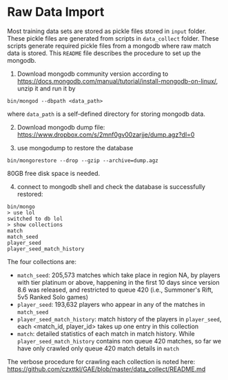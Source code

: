 # Raw Data Import

Most training data sets are stored as pickle files stored in `input` folder. 
These pickle files are generated from scripts in `data_collect` folder. 
These scripts generate required pickle files from a mongodb where raw match data is stored.
This `README` file describes the procedure to set up the mongodb.

1. Download mongodb community version according to https://docs.mongodb.com/manual/tutorial/install-mongodb-on-linux/, 
unzip it and run it by 
```
bin/mongod --dbpath <data_path>
```
where `data_path` is a self-defined directory for storing mongodb data.

2. Download mongodb dump file: https://www.dropbox.com/s/2mnf0gv00zarjje/dump.agz?dl=0 

3. use mongodump to restore the database
```
bin/mongorestore --drop --gzip --archive=dump.agz
```
80GB free disk space is needed.

4. connect to mongodb shell and check the database is successfully restored:
```
bin/mongo
> use lol
switched to db lol
> show collections
match
match_seed
player_seed
player_seed_match_history
```

The four collections are:
* `match_seed`: 205,573 matches which take place in region NA, by players with tier platinum or above, happening in the first 10 days since version 8.6 was released, and restricted to queue 420 (i.e., Summoner's Rift, 5v5 Ranked Solo games)
* `player_seed`: 193,632 players who appear in any of the matches in `match_seed`
* `player_seed_match_history`: match history of the players in `player_seed`, each <match_id, player_id> takes up one entry in this collection
* `match`: detailed statistics of each match in match history. While `player_seed_match_history` contains non queue 420 matches, so far we have only crawled only queue 420 match details in `match`

The verbose procedure for crawling each collection is noted here: https://github.com/czxttkl/GAE/blob/master/data_collect/README.md  


 

 

